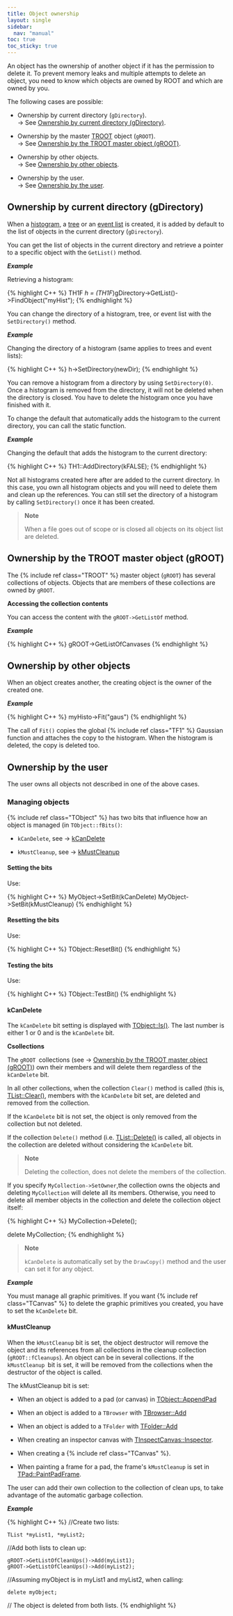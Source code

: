 ```yaml
---
title: Object ownership
layout: single
sidebar:
  nav: "manual"
toc: true
toc_sticky: true
---
```


An object has the ownership of another object if it has the permission to delete it.
To prevent memory leaks and multiple attempts to delete an object, you need to know which objects are owned by ROOT and which are owned by you.

The following cases are possible:

- Ownership by current directory (`gDirectory`).<br>
→ See [Ownership by current directory (gDirectory)](#ownership-by-current-directory-gdirectory).

- Ownership by the master [TROOT](https://root.cern/doc/master/classTROOT.html) object (`gROOT`).<br>
→ See [Ownership by the TROOT master object (gROOT)](#ownership-by-the-troot-master-object-groot).

- Ownership by other objects.<br>
→ See [Ownership by other objects](#ownership-by-other-objects).

- Ownership by the user.<br>
→ See [Ownership by the user](#ownership-by-the-user).

## Ownership by current directory (gDirectory)

When a [histogram](https://root.cern/doc/master/group__Hist.html), a [tree](https://root.cern/doc/master/group__tree.html) or an [event list](https://root.cern/doc/master/classTEventList.html) is created, it is added by default to the list of objects in the current directory (`gDirectory`).

You can get the list of objects in the current directory and retrieve a pointer to a specific object with the `GetList()` method.

_**Example**_

Retrieving a histogram:

{% highlight C++ %}
   TH1F *h = (TH1F*)gDirectory->GetList()->FindObject("myHist");
{% endhighlight %}

You can change the directory of a histogram, tree, or event list with the `SetDirectory()` method.

_**Example**_

Changing the directory of a histogram (same applies to trees and event lists):

{% highlight C++ %}
   h->SetDirectory(newDir);
{% endhighlight %}

You can remove a histogram from a directory by using `SetDirectory(0)`. Once a histogram is removed from the directory, it will not be deleted when the directory is closed. You have to delete the histogram once you have finished with it.

To change the default that automatically adds the histogram to the current directory, you can call the static function.

_**Example**_

Changing the default that adds the histogram to the current directory:

{% highlight C++ %}
   TH1::AddDirectory(kFALSE);
{% endhighlight %}

Not all histograms created here after are added to the current directory. In this case, you own all histogram objects and you will need to delete them and clean up the references. You can still set the directory of a histogram by calling `SetDirectory()` once it has been created.

> **Note**
>
> When a file goes out of scope or is closed all objects on its object list are deleted.

## Ownership by the TROOT master object (gROOT)


The {% include ref class="TROOT" %} master object (`gROOT`) has several collections of objects. Objects that are members of these collections are owned by `gROOT`.

**Accessing the collection contents**

You can access the content with the `gROOT->GetListOf` method.

_**Example**_

{% highlight C++ %}
   gROOT->GetListOfCanvases
{% endhighlight %}

## Ownership by other objects

When an object creates another, the creating object is the owner of the created one.

_**Example**_

{% highlight C++ %}
   myHisto->Fit("gaus")
{% endhighlight %}

The call of `Fit()` copies the global {% include ref class="TF1" %} Gaussian function and attaches the copy to the histogram. When the histogram is deleted, the copy is deleted too.

## Ownership by the user

The user owns all objects not described in one of the above cases.

### Managing objects

{% include ref class="TObject" %} has two bits that influence how an object is managed (in `TObject::fBits()`:

-   `kCanDelete`, see → [kCanDelete](#kcandelete)

-   `kMustCleanup`, see → [kMustCleanup](#kmustcleanup)

#### Setting the bits

Use:

{% highlight C++ %}
   MyObject->SetBit(kCanDelete)
   MyObject->SetBit(kMustCleanup)
{% endhighlight %}

#### Resetting the bits

Use:

{% highlight C++ %}
   TObject::ResetBit()
{% endhighlight %}

#### Testing the bits

Use:

{% highlight C++ %}
   TObject::TestBit()
{% endhighlight %}

#### kCanDelete

The `kCanDelete` bit setting is displayed with [TObject::ls()](https://root.cern/doc/master/classTObject.html#ae1bc003ff9a558b3b3a60a14f16f1ae5). The last number is either 1 or 0 and is the `kCanDelete` bit.

**Csollections**

The `gROOT `collections (see → [Ownership by the TROOT master object (gROOT)](#ownership-by-the-troot-master-object-groot)) own their members and will delete them regardless of the `kCanDelete` bit.

In all other collections, when the collection `Clear()` method is called (this is, [TList::Clear()](https://root.cern/doc/master/classTList.html#af4d5429298af281bdc7fe62b123f5385), members with the `kCanDelete` bit set, are deleted and removed from the collection.

If the `kCanDelete` bit is not set, the object is only removed from the collection but not deleted.

If the collection `Delete()` method (i.e. [TList::Delete()](https://root.cern/doc/master/classTList.html#abfc59852231e4c8050b581e890d05c36) is called, all objects in the collection are deleted without considering the `kCanDelete` bit.

> **Note**
>
> Deleting the collection, does not delete the members of the collection.

If you specify `MyCollection->SetOwner`,the collection owns the objects and deleting `MyCollection` will delete all its members.
Otherwise, you need to delete all member objects in the collection and delete the collection object itself:


{% highlight C++ %}
   MyCollection->Delete();

   delete MyCollection;
{% endhighlight %}

> **Note**
>
> `kCanDelete` is automatically set by the `DrawCopy()` method and the user can set it for any object.

_**Example**_

You must manage all graphic primitives. If you want {% include ref class="TCanvas" %} to delete the graphic primitives you created, you have to set the `kCanDelete` bit.

#### kMustCleanup

When the `kMustCleanup` bit is set, the object destructor will remove the object and its references from all collections in the cleanup collection (`gROOT::fCleanups`).
An object can be in several collections. If the `kMustCleanup `bit is set, it will be removed from the collections when the destructor of the object is called.

The kMustCleanup bit is set:

-   When an object is added to a pad (or canvas) in [TObject::AppendPad](https://root.cern/doc/master/classTObject.html#a9cf8906b9b46aac7b797383ac8ad3a64)

-   When an object is added to a `TBrowser` with [TBrowser::Add](https://root.cern/doc/master/classTBrowser.html#a2b9b0e4271172bd1418a2eb22f040226)

-   When an object is added to a `TFolder` with [TFolder::Add](https://root.cern/doc/master/classTFolder.html#a4849ea3ecb91ae280b0e641308ee9002)

-   When creating an inspector canvas with [TInspectCanvas::Inspector](https://root.cern/doc/master/classTInspectCanvas.html#a190ce0c893347c696abbb8ae00f80348).

-   When creating a {% include ref class="TCanvas" %}.

-   When painting a frame for a pad, the frame's `kMustCleanup` is set in [TPad::PaintPadFrame](https://root.cern/doc/master/classTPad.html#a11670f9166d33c0fde75b972badfeefe).

The user can add their own collection to the collection of clean ups, to take advantage of the automatic garbage collection.

_**Example**_

{% highlight C++ %}
//Create two lists:

	TList *myList1, *myList2;

//Add both lists to clean up:

	gROOT->GetListOfCleanUps()->Add(myList1);
	gROOT->GetListOfCleanUps()->Add(myList2);

//Assuming myObject is in myList1 and myList2, when calling:

	delete myObject;

// The object is deleted from both lists.
{% endhighlight %}
